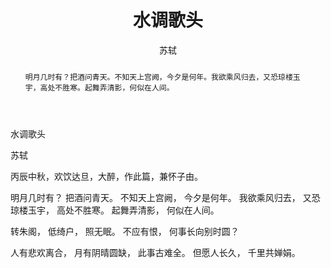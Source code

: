 ﻿---
layout: post
title: 水调歌头
author: 苏轼
tags: [tag1 tag2]
category:
- 爱好
comments: true
abstract: 明月几时有？把酒问青天。不知天上宫阙，今夕是何年。我欲乘风归去，又恐琼楼玉宇，高处不胜寒。起舞弄清影，何似在人间。
---

水调歌头

苏轼

丙辰中秋，欢饮达旦，大醉，作此篇，兼怀子由。


明月几时有？
把酒问青天。
不知天上宫阙，
今夕是何年。
我欲乘风归去，
又恐琼楼玉宇，
高处不胜寒。
起舞弄清影，
何似在人间。

转朱阁，
低绮户，
照无眠。
不应有恨，
何事长向别时圆？

人有悲欢离合，
月有阴晴圆缺，
此事古难全。
但愿人长久，
千里共婵娟。